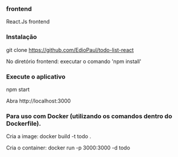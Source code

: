 ### frontend
React.Js frontend

### Instalação
git clone https://github.com/EdioPaul/todo-list-react

No diretório frontend: executar o comando 'npm install'

### Execute o aplicativo
npm start

Abra http://localhost:3000


### Para uso com Docker (utilizando os comandos dentro do Dockerfile).

Cria a image: docker build -t todo .

Cria o container: docker run -p 3000:3000 -d todo


